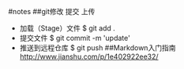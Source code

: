 #notes
##git修改 提交 上传
* 加载（Stage）文件 $ git add .
* 提交文件 $ git commit -m 'update'
* 推送到远程仓库 $ git push
##Markdown入门指南
http://www.jianshu.com/p/1e402922ee32/
